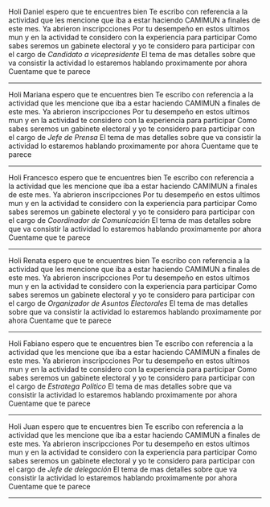 
Holi Daniel espero que te encuentres bien
Te escribo con referencia a la actividad que les mencione que iba a estar haciendo CAMIMUN a finales de este mes. Ya abrieron inscripcciones
Por tu desempeño en estos ultimos mun y en la actividad te considero con la experiencia para participar
Como sabes seremos un gabinete electoral y yo te considero para participar con el cargo de *Candidato a vicepresidente*
El tema de mas detalles sobre que va consistir la actividad lo estaremos hablando proximamente por ahora
Cuentame que te parece

-------
        
        
Holi Mariana espero que te encuentres bien
Te escribo con referencia a la actividad que les mencione que iba a estar haciendo CAMIMUN a finales de este mes. Ya abrieron inscripcciones
Por tu desempeño en estos ultimos mun y en la actividad te considero con la experiencia para participar
Como sabes seremos un gabinete electoral y yo te considero para participar con el cargo de *Jefe de Prensa*
El tema de mas detalles sobre que va consistir la actividad lo estaremos hablando proximamente por ahora
Cuentame que te parece

-------
        
        
Holi Francesco espero que te encuentres bien
Te escribo con referencia a la actividad que les mencione que iba a estar haciendo CAMIMUN a finales de este mes. Ya abrieron inscripcciones
Por tu desempeño en estos ultimos mun y en la actividad te considero con la experiencia para participar
Como sabes seremos un gabinete electoral y yo te considero para participar con el cargo de *Coordinador de Comunicación*
El tema de mas detalles sobre que va consistir la actividad lo estaremos hablando proximamente por ahora
Cuentame que te parece

-------
        
        
Holi Renata espero que te encuentres bien
Te escribo con referencia a la actividad que les mencione que iba a estar haciendo CAMIMUN a finales de este mes. Ya abrieron inscripcciones
Por tu desempeño en estos ultimos mun y en la actividad te considero con la experiencia para participar
Como sabes seremos un gabinete electoral y yo te considero para participar con el cargo de *Organizador de Asuntos Electorales*
El tema de mas detalles sobre que va consistir la actividad lo estaremos hablando proximamente por ahora
Cuentame que te parece

-------
        
        
Holi Fabiano espero que te encuentres bien
Te escribo con referencia a la actividad que les mencione que iba a estar haciendo CAMIMUN a finales de este mes. Ya abrieron inscripcciones
Por tu desempeño en estos ultimos mun y en la actividad te considero con la experiencia para participar
Como sabes seremos un gabinete electoral y yo te considero para participar con el cargo de *Estratega Politico*
El tema de mas detalles sobre que va consistir la actividad lo estaremos hablando proximamente por ahora
Cuentame que te parece

-------
        
        
Holi Juan espero que te encuentres bien
Te escribo con referencia a la actividad que les mencione que iba a estar haciendo CAMIMUN a finales de este mes. Ya abrieron inscripcciones
Por tu desempeño en estos ultimos mun y en la actividad te considero con la experiencia para participar
Como sabes seremos un gabinete electoral y yo te considero para participar con el cargo de *Jefe de delegación*
El tema de mas detalles sobre que va consistir la actividad lo estaremos hablando proximamente por ahora
Cuentame que te parece

-------
        
        